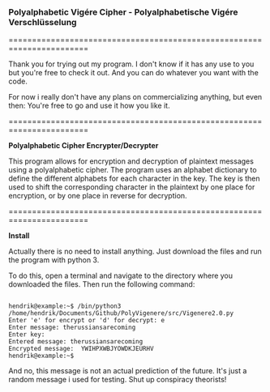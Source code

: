 ### Polyalphabetic Vigére Cipher - Polyalphabetische Vigére Verschlüsselung
=======================================================================

Thank you for trying out my program. I don't know if it has any use to you but
you're free to check it out. And you can do whatever you want with the code.

For now i really don't have any plans on commercializing anything, but even then:
You're free to go and use it how you like it.

======================================================================= 
<br>

**Polyalphabetic Cipher Encrypter/Decrypter**

This program allows for encryption and decryption of plaintext messages using a polyalphabetic cipher. 
The program uses an alphabet dictionary to define the different alphabets for each character in the key. 
The key is then used to shift the corresponding character in the plaintext by one place for encryption, 
or by one place in reverse for decryption.

=======================================================================
<br>

**Install**

Actually there is no need to install anything. Just download the files and run the program with python 3.

To do this, open a terminal and navigate to the directory where you downloaded the files. Then run the following command:

```

hendrik@example:~$ /bin/python3 /home/hendrik/Documents/Github/PolyVigenere/src/Vigenere2.0.py
Enter 'e' for encrypt or 'd' for decrypt: e
Enter message: therussiansarecoming
Enter key: 
Entered message: therussiansarecoming
Encrypted message:  YWIHPXWBJYOWDKJEURHV
hendrik@example:~$

```

And no, this message is not an actual prediction of the future. It's just a random message i used for testing.
Shut up conspiracy theorists!